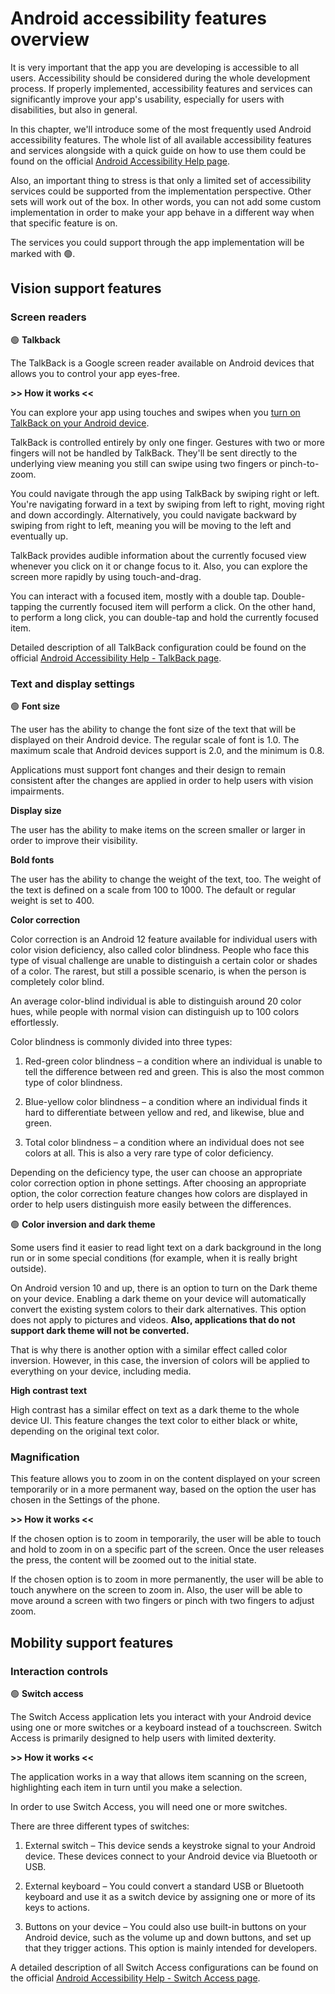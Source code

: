 # Android accessibility features overview

It is very important that the app you are developing is accessible to all users. Accessibility should be considered during the whole development process. If properly implemented, accessibility features and services can significantly improve your app's usability, especially for users with disabilities, but also in general.

In this chapter, we'll introduce some of the most frequently used Android accessibility features. The whole list of all available accessibility features and services alongside with a quick guide on how to use them could be found on the official [Android Accessibility Help page](https://support.google.com/accessibility/android#topic=6007234).

Also, an important thing to stress is that only a limited set of accessibility services could be supported from the implementation perspective. Other sets will work out of the box. In other words, you can not add some custom implementation in order to make your app behave in a different way when that specific feature is on.

The services you could support through the app implementation will be marked with :green_circle:.

## Vision support features

### Screen readers

:green_circle: **Talkback**

The TalkBack is a Google screen reader available on Android devices that allows you to control your app eyes-free.

**>> How it works <<**

You can explore your app using touches and swipes when you [turn on TalkBack on your Android device](https://support.google.com/accessibility/android/answer/6007100).

TalkBack is controlled entirely by only one finger. Gestures with two or more fingers will not be handled by TalkBack. They'll be sent directly to the underlying view meaning you still can swipe using two fingers or pinch-to-zoom.

You could navigate through the app using TalkBack by swiping right or left. You're navigating forward in a text by swiping from left to right, moving right and down accordingly. Alternatively, you could navigate backward by swiping from right to left, meaning you will be moving to the left and eventually up.

TalkBack provides audible information about the currently focused view whenever you click on it or change focus to it. Also, you can explore the screen more rapidly by using touch-and-drag.

You can interact with a focused item, mostly with a double tap. Double-tapping the currently focused item will perform a click. On the other hand, to perform a long click, you can double-tap and hold the currently focused item.

Detailed description of all TalkBack configuration could be found on the official [Android Accessibility Help - TalkBack page](https://support.google.com/accessibility/android/answer/6006598?hl=en&ref_topic=10601571).

### Text and display settings

:green_circle: **Font size**

The user has the ability to change the font size of the text that will be displayed on their Android device. The regular scale of font is 1.0. The maximum scale that Android devices support is 2.0, and the minimum is 0.8.

Applications must support font changes and their design to remain consistent after the changes are applied in order to help users with vision impairments.

**Display size**

The user has the ability to make items on the screen smaller or larger in order to improve their visibility.

**Bold fonts**

The user has the ability to change the weight of the text, too. The weight of the text is defined on a scale from 100 to 1000. The default or regular weight is set to 400.

**Color correction**

Color correction is an Android 12 feature available for individual users with color vision deficiency, also called color blindness. People who face this type of visual challenge are unable to distinguish a certain color or shades of a color. The rarest, but still a possible scenario, is when the person is completely color blind.

An average color-blind individual is able to distinguish around 20 color hues, while people with normal vision can distinguish up to 100 colors effortlessly.

Color blindness is commonly divided into three types:

1. Red-green color blindness – a condition where an individual is unable to tell the difference between red and green. This is also the most common type of color blindness.

2. Blue-yellow color blindness – a condition where an individual finds it hard to differentiate between yellow and red, and likewise, blue and green.

3. Total color blindness – a condition where an individual does not see colors at all. This is also a very rare type of color deficiency.

Depending on the deficiency type, the user can choose an appropriate color correction option in phone settings. After choosing an appropriate option, the color correction feature changes how colors are displayed in order to help users distinguish more easily between the differences.

:green_circle: **Color inversion and dark theme**

Some users find it easier to read light text on a dark background in the long run or in some special conditions (for example, when it is really bright outside).

On Android version 10 and up, there is an option to turn on the Dark theme on your device. Enabling a dark theme on your device will automatically convert the existing system colors to their dark alternatives. This option does not apply to pictures and videos. **Also, applications that do not support dark theme will not be converted.**

That is why there is another option with a similar effect called color inversion. However, in this case, the inversion of colors will be applied to everything on your device, including media.

**High contrast text**

High contrast has a similar effect on text as a dark theme to the whole device UI. This feature changes the text color to either black or white, depending on the original text color.

### Magnification

This feature allows you to zoom in on the content displayed on your screen temporarily or in a more permanent way, based on the option the user has chosen in the Settings of the phone.

**>> How it works <<**

If the chosen option is to zoom in temporarily, the user will be able to touch and hold to zoom in on a specific part of the screen. Once the user releases the press, the content will be zoomed out to the initial state.

If the chosen option is to zoom in more permanently, the user will be able to touch anywhere on the screen to zoom in. Also, the user will be able to move around a screen with two fingers or pinch with two fingers to adjust zoom.

## Mobility support features

### Interaction controls

:green_circle: **Switch access**

The Switch Access application lets you interact with your Android device using one or more switches or a keyboard instead of a touchscreen. Switch Access is primarily designed to help users with limited dexterity.

**>> How it works <<**

The application works in a way that allows item scanning on the screen, highlighting each item in turn until you make a selection.

In order to use Switch Access, you will need one or more switches.

There are three different types of switches:

1. External switch – This device sends a keystroke signal to your Android device. These devices connect to your Android device via Bluetooth or USB.

2. External keyboard – You could convert a standard USB or Bluetooth keyboard and use it as a switch device by assigning one or more of its keys to actions.

3. Buttons on your device – You could also use built-in buttons on your Android device, such as the volume up and down buttons, and set up that they trigger actions. This option is mainly intended for developers.

A detailed description of all Switch Access configurations can be found on the official [Android Accessibility Help - Switch Access page](https://support.google.com/accessibility/android/answer/6122836?hl=en&ref_topic=6151780).




